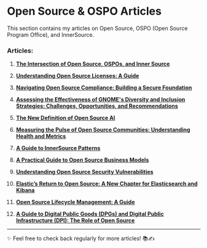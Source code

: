 # Open Source & OSPO Articles

This section contains my articles on Open Source, OSPO (Open Source Program Office), and InnerSource.

### Articles:

1. **[The Intersection of Open Source, OSPOs, and Inner Source](https://www.linkedin.com/pulse/intersection-open-source-ospos-inner-regina-nkenchor-waiyf/)**

2. **[Understanding Open Source Licenses: A Guide](https://www.linkedin.com/pulse/understanding-open-source-licenses-guide-regina-nkenchor-rwtdf/?trackingId=qAG%2FyBNeRyGgoPqJejrxVg%3D%3D)**

3. **[Navigating Open Source Compliance: Building a Secure Foundation](https://www.linkedin.com/pulse/navigating-open-source-compliance-building-secure-regina-nkenchor-qgj5f/?trackingId=i5PkXmeNR%2FuImIQ%2BJeJXGw%3D%3D)**

4. **[Assessing the Effectiveness of GNOME's Diversity and Inclusion Strategies: Challenges, Opportunities, and Recommendations](https://www.linkedin.com/pulse/assessing-effectiveness-gnomes-diversity-inclusion-regina-nkenchor-0iokf/?trackingId=mw5hMisHSaiSgIZkjM650A%3D%3D)**

5. **[The New Definition of Open Source AI](https://www.linkedin.com/pulse/new-definition-open-source-ai-regina-nkenchor-aszef/?trackingId=7uTfHpIZRcuBKDoMVgpPnQ%3D%3D)**

6. **[Measuring the Pulse of Open Source Communities: Understanding Health and Metrics](https://www.linkedin.com/pulse/measuring-pulse-open-source-communities-understanding-regina-nkenchor-ofm6f/?trackingId=NcB5Gn1IR3%2BntSgLP9opBw%3D%3D)**

7. **[A Guide to InnerSource Patterns](https://www.linkedin.com/pulse/guide-innersource-patterns-regina-nkenchor-njlbf/?trackingId=4u6kGEQsSaOR%2BJPXIIFuLQ%3D%3D)**

8. **[A Practical Guide to Open Source Business Models](https://www.linkedin.com/pulse/practical-guide-open-source-business-models-regina-nkenchor-azx4f/?trackingId=DW6DNir6RCulo5eyqOCxwg%3D%3D)**

9. **[Understanding Open Source Security Vulnerabilities](https://www.linkedin.com/pulse/understanding-open-source-security-vulnerabilities-regina-nkenchor-4s3nf/?trackingId=sU9gXQcwRHSGaivuoXd1Vg%3D%3D)**

10. **[Elastic’s Return to Open Source: A New Chapter for Elasticsearch and Kibana](https://www.linkedin.com/pulse/elastics-return-open-source-new-chapter-elasticsearch-regina-nkenchor-ttelf/?trackingId=YPmPn1LgTDuz5dALM1qdIg%3D%3D)**

11. **[Open Source Lifecycle Management: A Guide](https://www.linkedin.com/pulse/open-source-lifecycle-management-guide-regina-nkenchor-po1of/?trackingId=%2BYTz30NWRgC11sBGPUuqwg%3D%3D)**

12. **[A Guide to Digital Public Goods (DPGs) and Digital Public Infrastructure (DPI): The Role of Open Source](https://www.linkedin.com/pulse/guide-digital-public-goods-dpgs-infrastructure-dpi-role-nkenchor-dfkof/?trackingId=m7uotyO8T0G7YTRHA4L0%2Bg%3D%3D)**

---

✨ Feel free to check back regularly for more articles! 📚✍️
